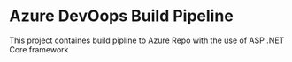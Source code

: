 # Azure DevOops Build Pipeline
This project containes build pipline to Azure Repo with the use of ASP .NET Core framework
